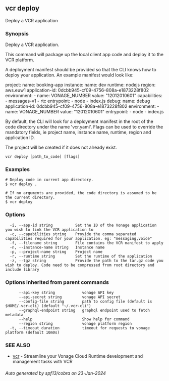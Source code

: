 ## vcr deploy

Deploy a VCR application

### Synopsis

Deploy a VCR application.

This command will package up the local client app code and deploy it to the VCR platform.

A deployment manifest should be provided so that the CLI knows how to deploy your application. An example manifest would look like:

project:
	name: booking-app
instance:
	name: dev
	runtime: nodejs
	region: aws.euw1
	application-id: 0dcbb945-cf09-4756-808a-e1873228f802
	environment:
		- name: VONAGE_NUMBER
		  value: "12012010601"
    capabilities:
		- messages-v1
		- rtc
	entrypoint:
		- node
		- index.js
debug:
	name: debug
	application-id: 0dcbb945-cf09-4756-808a-e1873228f802
	environment:
		- name: VONAGE_NUMBER
		  value: "12012010601"
	entrypoint:
		- node
		- index.js

By default, the CLI will look for a deployment manifest in the root of the code directory under the name 'vcr.yaml'.
Flags can be used to override the mandatory fields, ie project name, instance name, runtime, region and application ID.

The project will be created if it does not already exist.


```
vcr deploy [path_to_code] [flags]
```

### Examples

```
# Deploy code in current app directory.
$ vcr deploy .
		
# If no arguments are provided, the code directory is assumed to be the current directory.
$ vcr deploy

```

### Options

```
  -i, --app-id string          Set the ID of the Vonage application you wish to link the VCR application to
  -c, --capabilities string    Provide the comma separated capabilities required for your application. eg: "messaging,voice"
  -f, --filename string        File contains the VCR manifest to apply
  -n, --instance-name string   Instance name
  -p, --project-name string    Project name
  -r, --runtime string         Set the runtime of the application
  -z, --tgz string             Provide the path to the tar.gz code you wish to deploy. Code need to be compressed from root directory and include library
```

### Options inherited from parent commands

```
      --api-key string            vonage API key
      --api-secret string         vonage API secret
      --config-file string        path to config file (default is $HOME/.vcr-cli) (default "~/.vcr-cli")
      --graphql-endpoint string   graphql endpoint used to fetch metadata
      --help                      Show help for command
      --region string             vonage platform region
  -t, --timeout duration          timeout for requests to vonage platform (default 10m0s)
```

### SEE ALSO

* [vcr](vcr.md)	 - Streamline your Vonage Cloud Runtime development and management tasks with VCR

###### Auto generated by spf13/cobra on 23-Jan-2024
